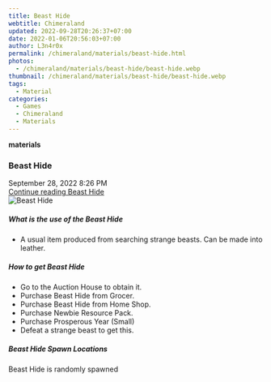 ```yaml
---
title: Beast Hide
webtitle: Chimeraland
updated: 2022-09-28T20:26:37+07:00
date: 2022-01-06T20:56:03+07:00
author: L3n4r0x
permalink: /chimeraland/materials/beast-hide.html
photos:
  - /chimeraland/materials/beast-hide/beast-hide.webp
thumbnail: /chimeraland/materials/beast-hide/beast-hide.webp
tags:
  - Material
categories:
  - Games
  - Chimeraland
  - Materials
---
```


<section id="bootstrap-wrapper">
  <link
    rel="stylesheet"
    href="https://cdn.statically.io/gh/dimaslanjaka/Web-Manajemen/40ac3225/css/bootstrap-4.5-wrapper.css"
  />
  <div
    class="row g-0 border rounded overflow-hidden flex-md-row mb-4 shadow-sm position-relative"
  >
    <div class="col p-4 d-flex flex-column position-static">
      <strong class="d-inline-block mb-2 text-success">materials</strong>
      <h3 class="mb-0">Beast Hide</h3>
      <div class="mb-1 text-muted">September 28, 2022 8:26 PM</div>
      <a href="#" class="stretched-link d-none">Continue reading Beast Hide</a>
    </div>
    <div class="col-auto d-none d-lg-block">
      <img
        src="/chimeraland/materials/beast-hide/beast-hide.webp"
        alt="Beast Hide"
      />
    </div>
  </div>
  <div class="row">
    <div class="col-lg-6 col-12 mb-2">
      <div class="card">
        <div class="card-body">
          <h5 class="card-title">What is the use of the Beast Hide</h5>
          <div class="card-text">
            <ul>
              <li>
                A usual item produced from searching strange beasts. Can be made
                into leather.
              </li>
            </ul>
          </div>
        </div>
      </div>
    </div>
    <div class="col-lg-6 col-12 mb-2">
      <div class="card">
        <div class="card-body">
          <h5 class="card-title">How to get Beast Hide</h5>
          <div class="card-text">
            <ul>
              <li>Go to the Auction House to obtain it.</li>
              <li>Purchase Beast Hide from Grocer.</li>
              <li>Purchase Beast Hide from Home Shop.</li>
              <li>Purchase Newbie Resource Pack.</li>
              <li>Purchase Prosperous Year (Small)</li>
              <li>Defeat a strange beast to get this.</li>
            </ul>
          </div>
        </div>
      </div>
    </div>
    <div class="col-12 mb-2">
      <h5>Beast Hide Spawn Locations</h5>
      <p>Beast Hide is randomly spawned</p>
    </div>
  </div>
</section>